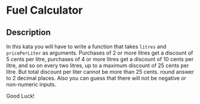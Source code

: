 # Fuel Calculator

## Description

In this kata you will have to write a function that takes `litres` and `pricePerLiter` as arguments. Purchases of 2 or more litres get a discount of 5 cents per litre, purchases of 4 or more litres get a discount of 10 cents per litre, and so on every two litres, up to a maximum discount of 25 cents per litre. But total discount per liter cannot be more than 25 cents. round answer to 2 decimal places. Also you can guess that there will not be negative or non-numeric inputs.

Good Luck!